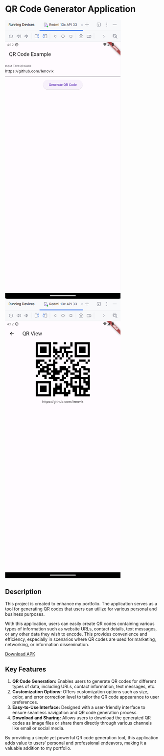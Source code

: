 # QR Code Generator Application
![Globe](https://raw.githubusercontent.com/lenovix/flutter_qr_kamil/master/sc1.png)
![Globe](https://raw.githubusercontent.com/lenovix/flutter_qr_kamil/master/sc2.png)
## Description
This project is created to enhance my portfolio. The application serves as a tool for generating QR codes that users can utilize for various personal and business purposes. 

With this application, users can easily create QR codes containing various types of information such as website URLs, contact details, text messages, or any other data they wish to encode. This provides convenience and efficiency, especially in scenarios where QR codes are used for marketing, networking, or information dissemination.

<a href="https://github.com/lenovix/flutter_qr_kamil/raw/master/app-release.apk">Download APK</a>

## Key Features
1. **QR Code Generation:** Enables users to generate QR codes for different types of data, including URLs, contact information, text messages, etc.
2. **Customization Options:** Offers customization options such as size, color, and error correction level to tailor the QR code appearance to user preferences.
3. **Easy-to-Use Interface:** Designed with a user-friendly interface to ensure seamless navigation and QR code generation process.
4. **Download and Sharing:** Allows users to download the generated QR codes as image files or share them directly through various channels like email or social media.

By providing a simple yet powerful QR code generation tool, this application adds value to users' personal and professional endeavors, making it a valuable addition to my portfolio.
